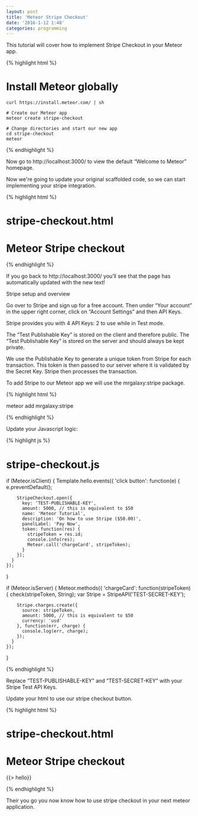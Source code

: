 ```yaml
---
layout: post
title: 'Meteor Stripe Checkout'
date: '2016-1-12 1:48'
categories: programming
---
```


This tutorial will cover how to implement Stripe Checkout in your Meteor app.


{% highlight html %}

# Install Meteor globally
    curl https://install.meteor.com/ | sh

    # Create our Meteor app
    meteor create stripe-checkout

    # Change directories and start our new app
    cd stripe-checkout
    meteor



{% endhighlight %}


Now go to http://localhost:3000/ to view the default “Welcome to Meteor” homepage.


Now we're going to update your original scaffolded code, so we can start implementing your stripe integration.




{% highlight html  %}
# stripe-checkout.html
   <head>
     <title>meteor-stripe-checkout</title>
   </head>

   <body>
     <h1>Meteor Stripe checkout</h1>


   </body>

   <template name="hello">
     <button>Pay with Stripe</button>
   </template>

{% endhighlight %}

If you go back to http://localhost:3000/ you’ll see that the page has automatically updated with the new text!

Stripe setup and overview

Go over to Stripe and sign up for a free account. Then under “Your account” in the upper right corner, click on “Account Settings” and then API Keys.

Stripe provides you with 4 API Keys: 2 to use while in Test mode.

The “Test Publishable Key” is stored on the client and therefore public. The “Test Publishable Key” is stored on the server and should always be kept private.

We use the Publishable Key to generate a unique token from Stripe for each transaction. This token is then passed to our server where it is validated by the Secret Key. Stripe then processes the transaction.

To add Stripe to our Meteor app we will use the mrgalaxy:stripe package.

{% highlight html %}


  meteor add mrgalaxy:stripe

{% endhighlight %}




  Update your Javascript logic:


{% highlight js %}

# stripe-checkout.js
  if (Meteor.isClient) {
    Template.hello.events({
      'click button': function(e) {
        e.preventDefault();

        StripeCheckout.open({
          key: 'TEST-PUBLISHABLE-KEY',
          amount: 5000, // this is equivalent to $50
          name: 'Meteor Tutorial',
          description: 'On how to use Stripe ($50.00)',
          panelLabel: 'Pay Now',
          token: function(res) {
            stripeToken = res.id;
            console.info(res);
            Meteor.call('chargeCard', stripeToken);
          }
        });
      }
    });
  }

  if (Meteor.isServer) {
    Meteor.methods({
      'chargeCard': function(stripeToken) {
        check(stripeToken, String);
        var Stripe = StripeAPI('TEST-SECRET-KEY');

        Stripe.charges.create({
          source: stripeToken,
          amount: 5000, // this is equivalent to $50
          currency: 'usd'
        }, function(err, charge) {
          console.log(err, charge);
        });
      }
    });
  }

  {% endhighlight %}


Replace “TEST-PUBLISHABLE-KEY” and “TEST-SECRET-KEY” with your Stripe Test API Keys.


Update your html to use our stripe checkout button.

{% highlight html %}
# stripe-checkout.html
   <head>
     <title>meteor-stripe-checkout</title>
   </head>

   <body>
     <h1>Meteor Stripe checkout</h1>

{{> hello}}
   </body>

   <template name="hello">
     <button>Pay with Stripe</button>
   </template>

{% endhighlight %}

Their you go you now know how to use stripe checkout in your next meteor application.
